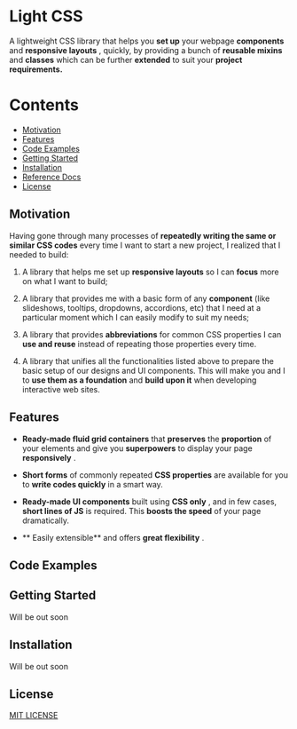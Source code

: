 # Light CSS

A lightweight CSS library that helps you  **set up**  your webpage  **components**  and  **responsive layouts** , quickly, by providing a bunch of  **reusable mixins** and  **classes**   which can be further  **extended**  to suit your **project requirements.**

# Contents

- [Motivation](#motivation)
- [Features](#features)
- [Code Examples](#code-examples)
- [Getting Started](#getting-started)
- [Installation](#installation)
- [Reference Docs](#reference-docs)
- [License](#license)

## Motivation

Having gone through many processes of  **repeatedly writing  the same or similar CSS codes**  every time I want to start a new project, I realized that I needed to build:
1.  A library that helps me set up **responsive layouts**  so I can  **focus**  more on what I want to build;

2. A library that provides me with a basic form of any  **component**  (like slideshows, tooltips, dropdowns, accordions, etc) that I need at a particular moment which I can easily modify to suit my needs;

3. A library that provides  **abbreviations** for common CSS properties  I can  **use and reuse**  instead of  repeating those properties every time.

4. A library that unifies all the functionalities listed above to prepare the basic setup of our designs and UI components.
This will make you and I to **use them as a  foundation**  and  **build upon it**  when developing interactive web sites.

## Features

*  **Ready-made fluid grid containers** that  **preserves**  the  **proportion**  of your elements and give you  **superpowers**  to display your page  **responsively** .

*  **Short forms** of commonly repeated **CSS properties**  are available for you to  **write codes quickly**  in a smart way.

*  **Ready-made UI components**  built using  **CSS only** , and in few cases,  **short lines of JS**  is required. This  **boosts the speed**  of your page dramatically.

* ** Easily extensible**  and offers  **great flexibility** .

## Code Examples

## Getting Started
Will be out soon

## Installation
Will be out soon

## License

[MIT LICENSE](https://github.com/Michael-Makzo/LightCSS/blob/master/LICENSE)
